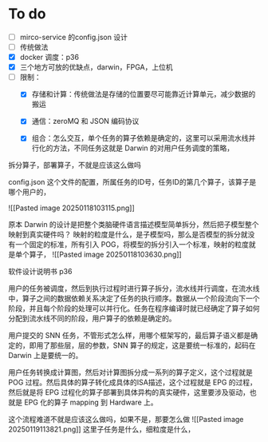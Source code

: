 # To do
- [ ] mirco-service 的config.json 设计
- [ ] 传统做法
- [x] docker 调度：p36
- [x] 三个地方可放的优缺点，darwin，FPGA，上位机
- [ ] 限制：
	- [x] 存储和计算：传统做法是存储的位置要尽可能靠近计算单元，减少数据的搬运
	- [x] 通信：zeroMQ 和 JSON 编码协议
	- [x] 组合：怎么交互，单个任务的算子依赖是确定的，这里可以采用流水线并行化的方法，不同任务这就是 Darwin 的对用户任务调度的策略，


拆分算子，部署算子，不就是应该这么做吗

config.json 这个文件的配置，所属任务的ID号，任务ID的第几个算子，该算子是哪个用户的，

![[Pasted image 20250118103115.png]]

原本 Darwin 的设计是把整个类脑硬件语言描述模型简单拆分，然后把子模型整个映射到真实硬件吗？
映射的粒度是什么，是子模型吗，那么是否模型的拆分就没有一个固定的标准，所有引入 POG，将模型的拆分引入一个标准，映射的粒度就是单个算子，
![[Pasted image 20250118103630.png]]

软件设计说明书 p36

用户的任务被调度，然后到执行过程时进行算子拆分，流水线并行调度，在流水线中，算子之间的数据依赖关系决定了任务的执行顺序。数据从一个阶段流向下一个阶段，并且每个阶段的处理可以并行化。任务在程序编译时就已经确定了算子如何分配到流水线不同的阶段，用户算子的依赖是确定的。

用户提交的 SNN 任务，不管形式怎么样，用哪个框架写的，最后算子语义都是确定的，即用了那些层，层的参数，SNN 算子的规定，这是要统一标准的，起码在 Darwin 上是要统一的。

用户任务转换成计算图，然后对计算图拆分成一系列的算子定义，这个过程就是 POG 过程。然后具体的算子转化成具体的ISA描述，这个过程就是 EPG 的过程，然后就是将 EPG 过程化的算子部署到具体异构的真实硬件，这里要涉及驱动，也就是 EPG 化的算子 mapping 到 Hardware 上。

这个流程难道不就是应该这么做吗，如果不是，那要怎么做
![[Pasted image 20250119113821.png]]
这里子任务是什么，细粒度是什么，